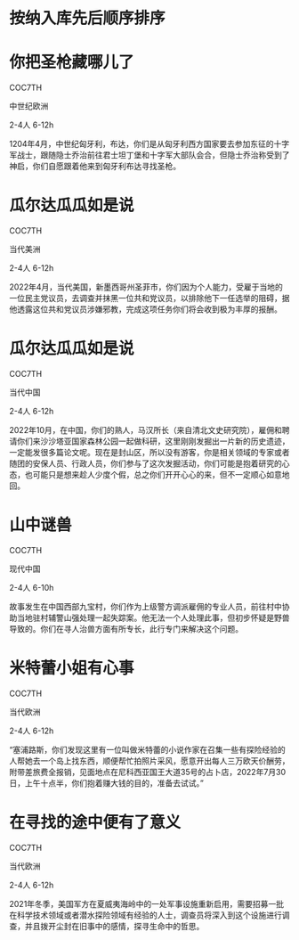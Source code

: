 # 按纳入库先后顺序排序

# 你把圣枪藏哪儿了

COC7TH

中世纪欧洲

2-4人  6-12h

1204年4月，中世纪匈牙利，布达，你们是从匈牙利西方国家要去参加东征的十字军战士，跟随隐士乔治前往君士坦丁堡和十字军大部队会合，但隐士乔治称受到了神启，你们自愿跟着他来到匈牙利布达寻找圣枪。

# 瓜尔达瓜瓜如是说

COC7TH

当代美洲

2-4人  6-12h

2022年4月，当代美国，新墨西哥州圣菲市，你们因为个人能力，受雇于当地的一位民主党议员，去调查并抹黑一位共和党议员，以排除他下一任选举的阻碍，据他透露这位共和党议员涉嫌邪教，完成这项任务你们将会收到极为丰厚的报酬。

# 瓜尔达瓜瓜如是说

COC7TH

当代中国

2-4人  6-12h

2022年10月，在中国，你们的熟人，马汉所长（来自清北文史研究院），雇佣和聘请你们来沙沙塔亚国家森林公园一起做科研，这里刚刚发掘出一片新的历史遗迹，一定能发很多篇论文呢。现在是封山区，所以没有游客，你是相关领域的专家或者随团的安保人员、行政人员，你们参与了这次发掘活动，你们可能是抱着研究的心态，也可能只是想来趁人少度个假，总之你们开开心心的来，但不一定顺心如意地回。

# 山中谜兽

COC7TH

现代中国

2-4人  6-10h

故事发生在中国西部九宝村，你们作为上级警方调派雇佣的专业人员，前往村中协助当地驻村辅警山强处理一起失踪案。他无法一个人处理此事，但初步怀疑是野兽导致的。你们在寻人治兽方面有所专长，此行专门来解决这个问题。

# 米特蕾小姐有心事

COC7TH

当代欧洲

2-4人  6-12h

“塞浦路斯，你们发现这里有一位叫做米特蕾的小说作家在召集一些有探险经验的人帮她去一个岛上找东西，顺便帮忙拍照片采风，愿意开出每人三万欧天价酬劳，附带差旅费全报销，见面地点在尼科西亚国王大道35号的占卜店，2022年7月30日，上午十点半，你们抱着赚大钱的目的，准备去试试。”

# 在寻找的途中便有了意义

COC7TH

当代欧洲

2-4人  6-12h

2021年冬季，美国军方在夏威夷海岭中的一处军事设施重新启用，需要招募一批在科学技术领域或者潜水探险领域有经验的人士，调查员将深入到这个设施进行调查，并且拨开尘封在旧事中的感情，探寻生命中的哲思。
